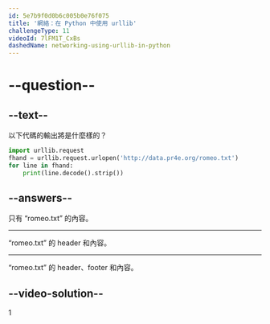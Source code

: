 ```yaml
---
id: 5e7b9f0d0b6c005b0e76f075
title: '網絡：在 Python 中使用 urllib'
challengeType: 11
videoId: 7lFM1T_CxBs
dashedName: networking-using-urllib-in-python
---
```


# --question--

## --text--

以下代碼的輸出將是什麼樣的？

```python
import urllib.request
fhand = urllib.request.urlopen('http://data.pr4e.org/romeo.txt')
for line in fhand:
    print(line.decode().strip())
```

## --answers--

只有 “romeo.txt” 的內容。

---

“romeo.txt” 的 header 和內容。

---

“romeo.txt” 的 header、footer 和內容。

## --video-solution--

1

